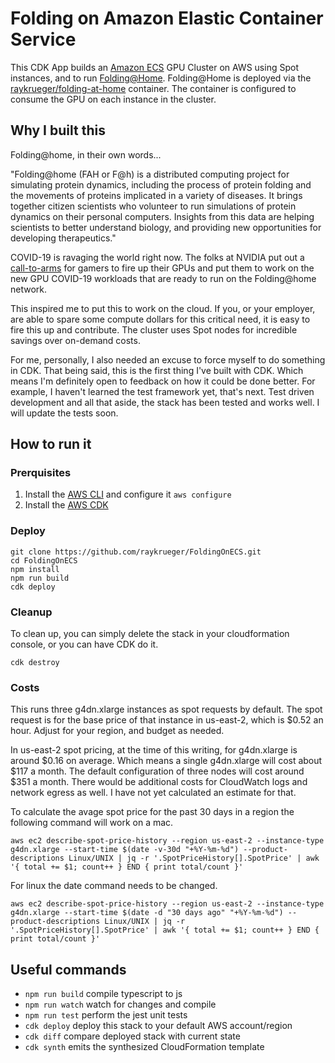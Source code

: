 # Folding on Amazon Elastic Container Service

This CDK App builds an [Amazon ECS](https://aws.amazon.com/ecs/) GPU Cluster on
AWS using Spot instances, and to run
[Folding@Home](https://foldingathome.org/). Folding@Home is deployed via the
[raykrueger/folding-at-home](https://github.com/raykrueger/FoldingAtHomeContainer)
container. The container is configured to consume the GPU on each instance in
the cluster.

## Why I built this

Folding@home, in their own words...

"Folding@home (FAH or F@h) is a distributed computing project for simulating
protein dynamics, including the process of protein folding and the movements
of proteins implicated in a variety of diseases. It brings together citizen
scientists who volunteer to run simulations of protein dynamics on their
personal computers. Insights from this data are helping scientists to better
understand biology, and providing new opportunities for developing
therapeutics."

COVID-19 is ravaging the world right now. The folks at NVIDIA put out a
[call-to-arms](https://twitter.com/NVIDIAGeForce/status/1238496311776653312)
for gamers to fire up their GPUs and put them to work on the new GPU COVID-19
workloads that are ready to run on the Folding@home network.

This inspired me to put this to work on the cloud. If you, or your employer,
are able to spare some compute dollars for this critical need, it is easy to
fire this up and contribute. The cluster uses Spot nodes for incredible
savings over on-demand costs.

For me, personally, I also needed an excuse to force myself to do something
in CDK. That being said, this is the first thing I've built with CDK. Which
means I'm definitely open to feedback on how it could be done better. For
example, I haven't learned the test framework yet, that's next. Test driven
development and all that aside, the stack has been tested and works well. I
will update the tests soon.

## How to run it

### Prerquisites

1. Install the [AWS
CLI](https://docs.aws.amazon.com/cli/latest/userguide/cli-chap-install.html)
and configure it `aws configure`
1. Install the [AWS CDK](https://docs.aws.amazon.com/cdk/latest/guide/getting_started.html)

### Deploy

    git clone https://github.com/raykrueger/FoldingOnECS.git
    cd FoldingOnECS
    npm install
    npm run build
    cdk deploy

### Cleanup

To clean up, you can simply delete the stack in your cloudformation console, or
you can have CDK do it.

    cdk destroy

### Costs

This runs three g4dn.xlarge instances as spot requests by default. The spot
request is for the base price of that instance in us-east-2, which is $0.52
an hour. Adjust for your region, and budget as needed.

In us-east-2 spot pricing, at the time of this writing, for g4dn.xlarge is
around $0.16 on average. Which means a single g4dn.xlarge will cost about
$117 a month. The default configuration of three nodes will cost around $351
a month. There would be additional costs for CloudWatch logs and network
egress as well. I have not yet calculated an estimate for that.

To calculate the avage spot price for the past 30 days in a region the following command will work on a mac.

    aws ec2 describe-spot-price-history --region us-east-2 --instance-type g4dn.xlarge --start-time $(date -v-30d "+%Y-%m-%d") --product-descriptions Linux/UNIX | jq -r '.SpotPriceHistory[].SpotPrice' | awk '{ total += $1; count++ } END { print total/count }'

For linux the date command needs to be changed.

    aws ec2 describe-spot-price-history --region us-east-2 --instance-type g4dn.xlarge --start-time $(date -d "30 days ago" "+%Y-%m-%d") --product-descriptions Linux/UNIX | jq -r '.SpotPriceHistory[].SpotPrice' | awk '{ total += $1; count++ } END { print total/count }'

## Useful commands

* `npm run build`   compile typescript to js
* `npm run watch`   watch for changes and compile
* `npm run test`    perform the jest unit tests
* `cdk deploy`      deploy this stack to your default AWS account/region
* `cdk diff`        compare deployed stack with current state
* `cdk synth`       emits the synthesized CloudFormation template
